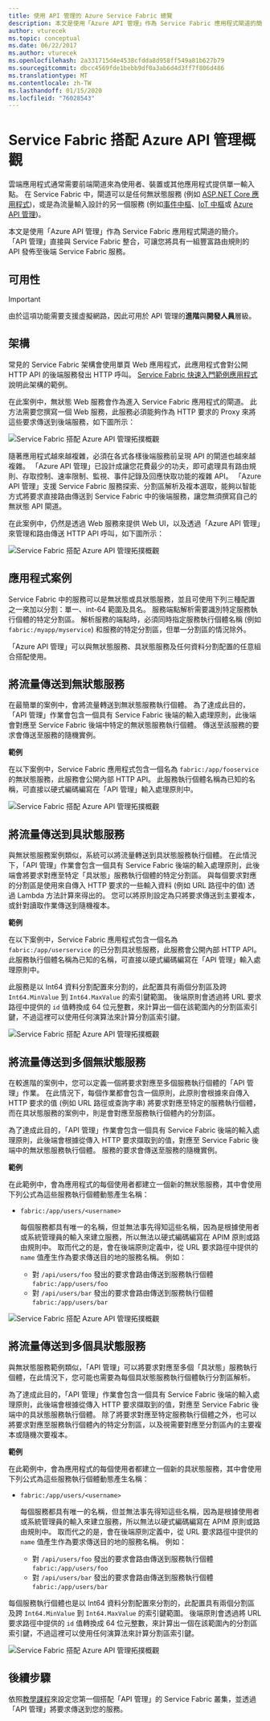 ```yaml
---
title: 使用 API 管理的 Azure Service Fabric 總覽
description: 本文是使用「Azure API 管理」作為 Service Fabric 應用程式閘道的簡介。
author: vturecek
ms.topic: conceptual
ms.date: 06/22/2017
ms.author: vturecek
ms.openlocfilehash: 2a331715d4e4538cfdda8d958ff549a81b627b79
ms.sourcegitcommit: dbcc4569fde1bebb9df0a3ab6d4d3ff7f806d486
ms.translationtype: MT
ms.contentlocale: zh-TW
ms.lasthandoff: 01/15/2020
ms.locfileid: "76028543"
---
```

# <a name="service-fabric-with-azure-api-management-overview"></a>Service Fabric 搭配 Azure API 管理概觀

雲端應用程式通常需要前端閘道來為使用者、裝置或其他應用程式提供單一輸入點。 在 Service Fabric 中，閘道可以是任何無狀態服務 (例如 [ASP.NET Core 應用程式](service-fabric-reliable-services-communication-aspnetcore.md))，或是為流量輸入設計的另一個服務 (例如[事件中樞](https://docs.microsoft.com/azure/event-hubs/)、[IoT 中樞](https://docs.microsoft.com/azure/iot-hub/)或 [Azure API 管理](https://docs.microsoft.com/azure/api-management/))。

本文是使用「Azure API 管理」作為 Service Fabric 應用程式閘道的簡介。 「API 管理」直接與 Service Fabric 整合，可讓您將具有一組豐富路由規則的 API 發佈至後端 Service Fabric 服務。

## <a name="availability"></a>可用性

> [!IMPORTANT]
> 由於這項功能需要支援虛擬網路，因此可用於 API 管理的**進階**與**開發人員**層級。

## <a name="architecture"></a>架構

常見的 Service Fabric 架構會使用單頁 Web 應用程式，此應用程式會對公開 HTTP API 的後端服務發出 HTTP 呼叫。 [Service Fabric 快速入門範例應用程式](https://github.com/Azure-Samples/service-fabric-dotnet-getting-started)說明此架構的範例。

在此案例中，無狀態 Web 服務會作為進入 Service Fabric 應用程式的閘道。 此方法需要您撰寫一個 Web 服務，此服務必須能夠作為 HTTP 要求的 Proxy 來將這些要求傳送到後端服務，如下圖所示：

![Service Fabric 搭配 Azure API 管理拓撲概觀][sf-web-app-stateless-gateway]

隨著應用程式越來越複雜，必須在各式各樣後端服務前呈現 API 的閘道也越來越複雜。 「Azure API 管理」已設計成讓您花費最少的功夫，即可處理具有路由規則、存取控制、速率限制、監視、事件記錄及回應快取功能的複雜 API。 「Azure API 管理」支援 Service Fabric 服務探索、分割區解析及複本選取，能夠以智能方式將要求直接路由傳送到 Service Fabric 中的後端服務，讓您無須撰寫自己的無狀態 API 閘道。 

在此案例中，仍然是透過 Web 服務來提供 Web UI，以及透過「Azure API 管理」來管理和路由傳送 HTTP API 呼叫，如下圖所示：

![Service Fabric 搭配 Azure API 管理拓撲概觀][sf-apim-web-app]

## <a name="application-scenarios"></a>應用程式案例

Service Fabric 中的服務可以是無狀態或具狀態服務，並且可使用下列三種配置之一來加以分割：單一、int-64 範圍及具名。 服務端點解析需要識別特定服務執行個體的特定分割區。 解析服務的端點時，必須同時指定服務執行個體名稱 (例如 `fabric:/myapp/myservice`) 和服務的特定分割區，但單一分割區的情況除外。

「Azure API 管理」可以與無狀態服務、具狀態服務及任何資料分割配置的任意組合搭配使用。

## <a name="send-traffic-to-a-stateless-service"></a>將流量傳送到無狀態服務

在最簡單的案例中，會將流量轉送到無狀態服務執行個體。 為了達成此目的，「API 管理」作業會包含一個具有 Service Fabric 後端的輸入處理原則，此後端會對應至 Service Fabric 後端中特定的無狀態服務執行個體。 傳送至該服務的要求會傳送至服務的隨機實例。

**範例**

在以下案例中，Service Fabric 應用程式包含一個名為 `fabric:/app/fooservice` 的無狀態服務，此服務會公開內部 HTTP API。 此服務執行個體名稱為已知的名稱，可直接以硬式編碼編寫在「API 管理」輸入處理原則中。 

![Service Fabric 搭配 Azure API 管理拓撲概觀][sf-apim-static-stateless]

## <a name="send-traffic-to-a-stateful-service"></a>將流量傳送到具狀態服務

與無狀態服務案例類似，系統可以將流量轉送到具狀態服務執行個體。 在此情況下，「API 管理」作業會包含一個具有 Service Fabric 後端的輸入處理原則，此後端會將要求對應至特定「具狀態」服務執行個體的特定分割區。 與每個要求對應的分割區是使用來自傳入 HTTP 要求的一些輸入資料 (例如 URL 路徑中的值) 透過 Lambda 方法計算來得出的。 您可以將原則設定為只將要求傳送到主要複本，或針對讀取作業傳送到隨機複本。

**範例**

在以下案例中，Service Fabric 應用程式包含一個名為 `fabric:/app/userservice` 的已分割具狀態服務，此服務會公開內部 HTTP API。 此服務執行個體名稱為已知的名稱，可直接以硬式編碼編寫在「API 管理」輸入處理原則中。  

此服務是以 Int64 資料分割配置來分割的，此配置具有兩個分割區及跨 `Int64.MinValue` 到 `Int64.MaxValue` 的索引鍵範圍。 後端原則會透過將 URL 要求路徑中提供的 `id` 值轉換成 64 位元整數，來計算出一個在該範圍內的分割區索引鍵，不過這裡可以使用任何演算法來計算分割區索引鍵。 

![Service Fabric 搭配 Azure API 管理拓撲概觀][sf-apim-static-stateful]

## <a name="send-traffic-to-multiple-stateless-services"></a>將流量傳送到多個無狀態服務

在較進階的案例中，您可以定義一個將要求對應至多個服務執行個體的「API 管理」作業。 在此情況下，每個作業都會包含一個原則，此原則會根據來自傳入 HTTP 要求的值 (例如 URL 路徑或查詢字串) 將要求對應至特定的服務執行個體，而在具狀態服務的案例中，則是會對應至服務執行個體內的分割區。

為了達成此目的，「API 管理」作業會包含一個具有 Service Fabric 後端的輸入處理原則，此後端會根據從傳入 HTTP 要求擷取到的值，對應至 Service Fabric 後端中的無狀態服務執行個體。 服務的要求會傳送至服務的隨機實例。

**範例**

在此範例中，會為應用程式的每個使用者都建立一個新的無狀態服務，其中會使用下列公式為這些服務執行個體動態產生名稱：

- `fabric:/app/users/<username>`

  每個服務都具有唯一的名稱，但並無法事先得知這些名稱，因為是根據使用者或系統管理員的輸入來建立服務，所以無法以硬式編碼編寫在 APIM 原則或路由規則中。 取而代之的是，會在後端原則定義中，從 URL 要求路徑中提供的 `name` 值產生作為要求傳送目的地的服務名稱。 例如：

  - 對 `/api/users/foo` 發出的要求會路由傳送到服務執行個體 `fabric:/app/users/foo`
  - 對 `/api/users/bar` 發出的要求會路由傳送到服務執行個體 `fabric:/app/users/bar`

![Service Fabric 搭配 Azure API 管理拓撲概觀][sf-apim-dynamic-stateless]

## <a name="send-traffic-to-multiple-stateful-services"></a>將流量傳送到多個具狀態服務

與無狀態服務範例類似，「API 管理」可以將要求對應至多個「具狀態」服務執行個體，在此情況下，您可能也需要為每個具狀態服務執行個體執行分割區解析。

為了達成此目的，「API 管理」作業會包含一個具有 Service Fabric 後端的輸入處理原則，此後端會根據從傳入 HTTP 要求擷取到的值，對應至 Service Fabric 後端中的具狀態服務執行個體。 除了將要求對應至特定服務執行個體之外，也可以將要求對應至服務執行個體內的特定分割區，以及視需要對應至分割區內的主要複本或隨機次要複本。

**範例**

在此範例中，會為應用程式的每個使用者都建立一個新的具狀態服務，其中會使用下列公式為這些服務執行個體動態產生名稱：

- `fabric:/app/users/<username>`

  每個服務都具有唯一的名稱，但並無法事先得知這些名稱，因為是根據使用者或系統管理員的輸入來建立服務，所以無法以硬式編碼編寫在 APIM 原則或路由規則中。 取而代之的是，會在後端原則定義中，從 URL 要求路徑中提供的 `name` 值產生作為要求傳送目的地的服務名稱。 例如：

  - 對 `/api/users/foo` 發出的要求會路由傳送到服務執行個體 `fabric:/app/users/foo`
  - 對 `/api/users/bar` 發出的要求會路由傳送到服務執行個體 `fabric:/app/users/bar`

每個服務執行個體也是以 Int64 資料分割配置來分割的，此配置具有兩個分割區及跨 `Int64.MinValue` 到 `Int64.MaxValue` 的索引鍵範圍。 後端原則會透過將 URL 要求路徑中提供的 `id` 值轉換成 64 位元整數，來計算出一個在該範圍內的分割區索引鍵，不過這裡可以使用任何演算法來計算分割區索引鍵。 

![Service Fabric 搭配 Azure API 管理拓撲概觀][sf-apim-dynamic-stateful]

## <a name="next-steps"></a>後續步驟

依照[教學課程](service-fabric-tutorial-deploy-api-management.md)來設定您第一個搭配「API 管理」的 Service Fabric 叢集，並透過「API 管理」將要求傳送到您的服務。

<!-- links -->

<!-- pics -->
[sf-apim-web-app]: ./media/service-fabric-api-management-overview/sf-apim-web-app.png
[sf-web-app-stateless-gateway]: ./media/service-fabric-api-management-overview/sf-web-app-stateless-gateway.png
[sf-apim-static-stateless]: ./media/service-fabric-api-management-overview/sf-apim-static-stateless.png
[sf-apim-static-stateful]: ./media/service-fabric-api-management-overview/sf-apim-static-stateful.png
[sf-apim-dynamic-stateless]: ./media/service-fabric-api-management-overview/sf-apim-dynamic-stateless.png
[sf-apim-dynamic-stateful]: ./media/service-fabric-api-management-overview/sf-apim-dynamic-stateful.png
